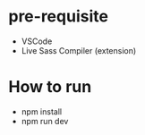 # pre-requisite 
- VSCode
- Live Sass Compiler (extension)

# How to run
- npm install
- npm run dev